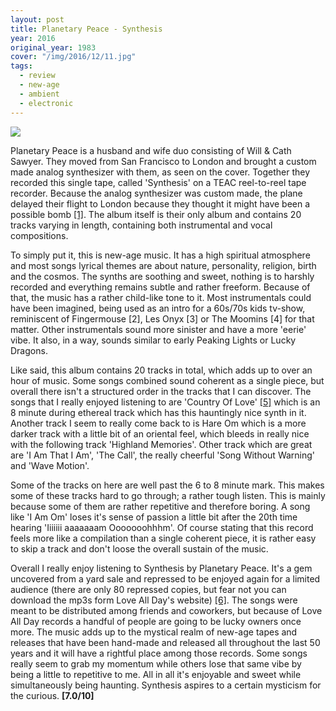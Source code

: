 ```yaml
---
layout: post
title: Planetary Peace - Synthesis
year: 2016
original_year: 1983
cover: "/img/2016/12/11.jpg"
tags:
  - review
  - new-age
  - ambient
  - electronic
---
```


<img class='cover' src="{{ page.cover }}"/>

<p>
  Planetary Peace is a husband and wife duo consisting of Will & Cath Sawyer.
  They moved from San Francisco to London and brought a custom made analog
  synthesizer with them, as seen on the cover. Together they recorded this single
  tape, called 'Synthesis' on a TEAC reel-to-reel tape recorder. Because the
  analog synthesizer was custom made, the plane delayed their flight to London
  because they thought it might have been a possible bomb
  <a href='http://loveallday.com/releases/planetary-peace-synthesis/' target='_blank'>[1]</a>.
  The album itself is their only album and contains 20 tracks varying in length,
  containing both instrumental and vocal compositions.
</p>

<p>
  To simply put it, this is new-age music. It has a high spiritual
  atmosphere and most songs lyrical themes are about nature, personality, religion,
  birth and the cosmos. The synths are soothing and sweet, nothing
  is to harshly recorded and everything remains subtle and rather freeform.
  Because of that, the music has a rather child-like tone to it. Most instrumentals
  could have been imagined, being used as an intro for a 60s/70s kids tv-show,
  reminiscent of Fingermouse
  <a src="https://www.youtube.com/watch?v=1JEmVTilolg" target='_blank'>[2]</a>, Les Onyx
  <a src="https://www.youtube.com/watch?v=qo00n_gX6x8" target='_blank'>[3]</a> or The Moomins
  <a src="https://soundcloud.com/finderskeepersrecords/partytime" target='_blank'>[4]</a> for that matter. Other
  instrumentals sound more sinister and have a more 'eerie' vibe.
  It also, in a way, sounds similar to early Peaking Lights or Lucky Dragons.
</p>

<p>
  Like said, this album contains 20 tracks in total, which adds up to over
  an hour of music. Some songs combined sound coherent as a single piece, but
  overall there isn't a structured order in the tracks that I can discover.
  The songs that I really enjoyed listening to are 'Country Of Love'
  <a href='https://loveallday.bandcamp.com/track/country-of-love' target='_blank'>[5]</a>
  which is an 8 minute during ethereal track which has this
  hauntingly nice synth in it. Another track I seem to really come
  back to is Hare Om which is a more darker track with
  a little bit of an oriental feel, which bleeds in really nice
  with the following track 'Highland Memories'. Other track which are great
  are 'I Am That I Am', 'The Call', the really cheerful 'Song Without Warning'
  and 'Wave Motion'.
</p>

<p>
  Some of the tracks on here are well past the 6 to 8 minute mark. This makes some
  of these tracks hard to go through; a rather tough listen. This is mainly because
  some of them are rather repetitive and therefore boring. A song like 'I Am Om'
  loses it's sense of passion a little bit after the 20th time hearing 'Iiiiiii
  aaaaaaam Ooooooohhhm'. Of course stating that this record feels more like a compilation
  than a single coherent piece, it is rather easy to skip a track and don't
  loose the overall sustain of the music.
</p>

<p>
  Overall I really enjoy listening to Synthesis by Planetary Peace. It's a gem uncovered
  from a yard sale and repressed to be enjoyed again for a limited audience
  (there are only 80 repressed copies, but fear not you can download the mp3s
  form Love All Day's website)
  <a href="http://loveallday.com/planetary-peace-synthesis/" target="_blank">[6]</a>.
  The songs were meant to be distributed
  among friends and coworkers, but because of Love All Day records a handful
  of people are going to be lucky owners once more. The music adds up to the mystical
  realm of new-age tapes and releases that have been hand-made and released all
  throughout the last 50 years and it will have a rightful place among those
  records. Some songs really seem to grab my momentum while others lose that same
  vibe by being a little to repetitive to me. All in all it's enjoyable and sweet while
  simultaneously being haunting. Synthesis aspires to a certain mysticism for
  the curious. <strong>[7.0/10]</strong>
</p>
